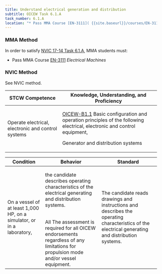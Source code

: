 ```yaml
---
title: Understand electrical generation and distribution
subtitle: OICEW Task 6.1.A 
task_number: 6.1.A
location: "* Pass MMA Course [EN-3111]( {{site.baseurl}}/courses/EN-3111) *Electrical Machines*" 
---
```



### MMA Method

In order to satisfy  [NVIC 17-14  Task  6.1.A]({{site.baseurl}}/assets/images/nvic-17-14.pdf), MMA students must:

* Pass MMA Course [EN-3111]( {{site.baseurl}}/courses/EN-3111) *Electrical Machines*


### NVIC Method

<a onclick="togglevisibility('nvic_methods')" >See NVIC method.</a>

<div id='nvic_methods' class='hide'>

<table>
<thead>
<tr>
<th class='forty'> STCW Competence </th>
<th class='sixty'> Knowledge, Understanding, and Proficiency </th>
</tr>
</thead>




<tbody>
<tr><td markdown='1'>

Operate electrical, electronic and control systems

</td><td markdown='1'>

[OICEW-B1.1](../../tables/31.html#OICEW-B1.1) Basic configuration and operation principles of the following electrical, electronic and control equipment, 

Generator and distribution systems

</td></tr>


</tbody>
</table>


<table>
<thead>
<tr><th class='twenty'>  Condition </th><th class='twenty'> Behavior </th><th  class='sixty'>Standard </th></tr>
</thead>
<tbody >



<tr><td markdown='1'>

On a vessel of at least 1,000 HP, on a simulator, or in a laboratory,

</td><td markdown='1'>

the candidate describes operating characteristics of the electrical generating and distribution systems.

<br>

<div class="tooltip">All
<span class="tooltiptext">
The assessment is required for all OICEW endorsements regardless of any limitations for propulsion mode and/or vessel equipment.
</span>
</div>


</td><td markdown='1'>

The candidate reads drawings and instructions and describes the operating characteristics of the electrical generating and distribution systems.

</td></tr>
</tbody>
</table>
</div>
